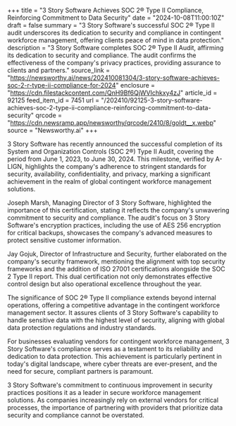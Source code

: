 +++
title = "3 Story Software Achieves SOC 2® Type II Compliance, Reinforcing Commitment to Data Security"
date = "2024-10-08T11:00:10Z"
draft = false
summary = "3 Story Software's successful SOC 2® Type II audit underscores its dedication to security and compliance in contingent workforce management, offering clients peace of mind in data protection."
description = "3 Story Software completes SOC 2® Type II Audit, affirming its dedication to security and compliance. The audit confirms the effectiveness of the company's privacy practices, providing assurance to clients and partners."
source_link = "https://newsworthy.ai/news/202410081304/3-story-software-achieves-soc-2-r-type-ii-compliance-for-2024"
enclosure = "https://cdn.filestackcontent.com/QnH9Bf6QjWVIchkxy4zJ"
article_id = 92125
feed_item_id = 7451
url = "/202410/92125-3-story-software-achieves-soc-2-type-ii-compliance-reinforcing-commitment-to-data-security"
qrcode = "https://cdn.newsramp.app/newsworthy/qrcode/2410/8/goldt__x.webp"
source = "Newsworthy.ai"
+++

<p>3 Story Software has recently announced the successful completion of its System and Organization Controls (SOC 2®) Type II Audit, covering the period from June 1, 2023, to June 30, 2024. This milestone, verified by A-LIGN, highlights the company's adherence to stringent standards for security, availability, confidentiality, and privacy, marking a significant achievement in the realm of global contingent workforce management solutions.</p><p>Joseph Marsh, Managing Director of 3 Story Software, highlighted the importance of this certification, stating it reflects the company's unwavering commitment to security and compliance. The audit's focus on 3 Story Software's encryption practices, including the use of AES 256 encryption for critical backups, showcases the company's advanced measures to protect sensitive customer information.</p><p>Jay Gojuk, Director of Infrastructure and Security, further elaborated on the company's security framework, mentioning the alignment with top security frameworks and the addition of ISO 27001 certifications alongside the SOC 2 Type II report. This dual certification not only demonstrates effective control design but also operational excellence throughout the year.</p><p>The significance of SOC 2® Type II compliance extends beyond internal operations, offering a competitive advantage in the contingent workforce management sector. It assures clients of 3 Story Software's capability to handle sensitive data with the highest level of security, aligning with global data protection regulations and industry standards.</p><p>For businesses evaluating vendors for contingent workforce management, 3 Story Software's compliance serves as a testament to its reliability and dedication to data protection. This achievement is particularly pertinent in today's digital landscape, where cyber threats are ever-present, and the need for secure, compliant partners is paramount.</p><p>3 Story Software's commitment to continuous improvement in security practices positions it as a leader in secure workforce management solutions. As companies increasingly rely on external vendors for critical processes, the importance of partnering with providers that prioritize data security and compliance cannot be overstated.</p>